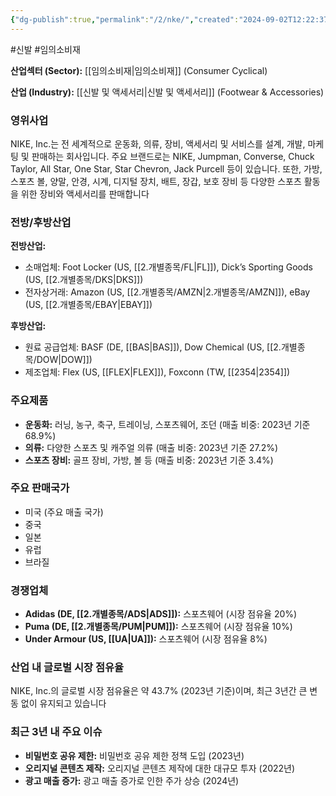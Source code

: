 ```yaml
---
{"dg-publish":true,"permalink":"/2/nke/","created":"2024-09-02T12:22:37.528+09:00","updated":"2025-07-29T21:37:04.975+09:00"}
---
```


#신발 #임의소비재


**산업섹터 (Sector):** [[임의소비재\|임의소비재]] (Consumer Cyclical)  

**산업 (Industry):** [[신발 및 액세서리\|신발 및 액세서리]] (Footwear & Accessories)

### 영위사업

NIKE, Inc.는 전 세계적으로 운동화, 의류, 장비, 액세서리 및 서비스를 설계, 개발, 마케팅 및 판매하는 회사입니다. 주요 브랜드로는 NIKE, Jumpman, Converse, Chuck Taylor, All Star, One Star, Star Chevron, Jack Purcell 등이 있습니다. 또한, 가방, 스포츠 볼, 양말, 안경, 시계, 디지털 장치, 배트, 장갑, 보호 장비 등 다양한 스포츠 활동을 위한 장비와 액세서리를 판매합니다

### 전방/후방산업

**전방산업:**

- 소매업체: Foot Locker (US, [[2.개별종목/FL\|FL]]), Dick’s Sporting Goods (US, [[2.개별종목/DKS\|DKS]])
- 전자상거래: Amazon (US, [[2.개별종목/AMZN\|2.개별종목/AMZN]]), eBay (US, [[2.개별종목/EBAY\|EBAY]])

**후방산업:**

- 원료 공급업체: BASF (DE, [[BAS\|BAS]]), Dow Chemical (US, [[2.개별종목/DOW\|DOW]])
- 제조업체: Flex (US, [[FLEX\|FLEX]]), Foxconn (TW, [[2354\|2354]])

### 주요제품

- **운동화:** 러닝, 농구, 축구, 트레이닝, 스포츠웨어, 조던 (매출 비중: 2023년 기준 68.9%)
- **의류:** 다양한 스포츠 및 캐주얼 의류 (매출 비중: 2023년 기준 27.2%)
- **스포츠 장비:** 골프 장비, 가방, 볼 등 (매출 비중: 2023년 기준 3.4%)

### 주요 판매국가

- 미국 (주요 매출 국가)
- 중국
- 일본
- 유럽
- 브라질

### 경쟁업체

- **Adidas (DE, [[2.개별종목/ADS\|ADS]]):** 스포츠웨어 (시장 점유율 20%)
- **Puma (DE, [[2.개별종목/PUM\|PUM]]):** 스포츠웨어 (시장 점유율 10%)
- **Under Armour (US, [[UA\|UA]]):** 스포츠웨어 (시장 점유율 8%)

### 산업 내 글로벌 시장 점유율

NIKE, Inc.의 글로벌 시장 점유율은 약 43.7% (2023년 기준)이며, 최근 3년간 큰 변동 없이 유지되고 있습니다

### 최근 3년 내 주요 이슈

- **비밀번호 공유 제한:** 비밀번호 공유 제한 정책 도입 (2023년)
- **오리지널 콘텐츠 제작:** 오리지널 콘텐츠 제작에 대한 대규모 투자 (2022년)
- **광고 매출 증가:** 광고 매출 증가로 인한 주가 상승 (2024년)